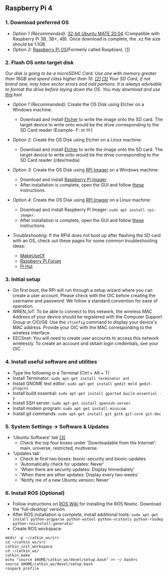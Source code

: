 ## Raspberry Pi 4 

### 1. Download preferred OS
- *Option 1 (Recommended)*: [32-bit Ubuntu MATE 20.04](https://releases.ubuntu-mate.org/focal/armhf/ubuntu-mate-20.04.1-beta2-desktop-armhf+raspi.img.xz) (Compatible with Raspberry Pi 3B, 3B+, 4B). Once download is complete, the .xz file size should be 1.1GB. 
- *Option 2*: [Raspberry Pi OS](https://downloads.raspberrypi.org/raspios_full_armhf_latest)(Formerly called Raspbian). [[1]](https://www.raspberrypi.org/downloads/raspberry-pi-os/)

### 2. Flash OS onto target disk
*Our disk is going to be a microSDHC Card. Use one with memory greater than 16GB and speed class higher than 10. [[2]](https://www.pidramble.com/wiki/benchmarks/microsd-cards) [[3]](https://www.youtube.com/watch?v=m5QXsKSwt-c)*
*Your SD Card, if not brand new, may have sector errors and odd partions. It is always advisable to format the drive before laying down the OS. You may download and use [this](https://www.sdcard.org/downloads/formatter_4/) tool.*

- *Option 1 (Recommended)*: Create the OS Disk using Etcher on a Windows machine:
  - Download and install [Etcher](https://github.com/balena-io/etcher/releases/download/v1.5.109/balenaEtcher-Setup-1.5.109.exe) to write the image onto the SD card. The target device to write onto would be the drive corresponding to the SD Card reader (Example- F: or H:)
- *Option 2*: Create the OS Disk using Etcher on a Linux machine:
  - Download and install [Etcher](https://github.com/balena-io/etcher/releases/download/v1.5.109/balena-etcher-electron-1.5.109-linux-x64.zip) to write the image onto the SD card. The target device to write onto would be the drive corresponding to the SD Card reader (/dev/media)
- *Option 3*: Create the OS Disk using [RPi Imager](https://www.raspberrypi.org/downloads/) on a Windows machine:
  - Download and install [Raspberry Pi Imager](https://downloads.raspberrypi.org/imager/imager_1.4.exe).
  - After installation is complete, open the GUI and follow [these](https://linuxhint.com/install_ubuntu_mate_raspberry_pi_4/) instructions.
- *Option 4*: Create the OS Disk using [RPi Imager](https://www.raspberrypi.org/downloads/) on a Linux machine:
  - Download and install Raspberry Pi Imager: `sudo apt install rpi-imager`.
  - After installation is complete, open the GUI and follow [these](https://linuxhint.com/install_ubuntu_mate_raspberry_pi_4/) instructions.

- *Troubleshooting*: If the RPi4 does not boot up after flashing the SD card with an OS, check out these pages for some common troubleshooting ideas:
  - [MakeUseOf](https://www.makeuseof.com/tag/raspberry-pi-wont-boot-fix/)
  - [Raspberry Pi Forum](https://www.raspberrypi.org/forums/viewtopic.php?t=244283)
  - [Pi Hut](https://support.thepihut.com/hc/en-us/articles/360001887937-My-Raspberry-Pi-4-will-not-boot-is-faulty)

### 3. Initial setup 
- On first boot, the RPi will run through a setup wizard where you can create a user account. Please check with the OIC before creating the username and password. We follow a standard convention for ease of operation.
- WREN_IoT: To be able to connect to this network, the wireless MAC Address of your device should be registered with the Computer Support Group or CIO/G6. Use the `ifconfig` command to display your device's MAC address. Provide your OIC with the MAC corresponding to the wireless interface.
- EECSnet: You will need to create user accounts to access this network wirelessly. To create an account and obtain login credentials, see your OIC.

### 4. Install useful software and utilities
- Type the following in a Terminal (Ctrl + Alt + T)
 - Install Terminator: `sudo apt-get install terminator ant`
 - Install GNOME text editor: `sudo apt-get install gedit meld gedit-plugins`
 - Install build essential: `sudo apt-get install gparted build-essential -y`
 - Install SSH server: `sudo apt-get install openssh-server`
 - Install modem program: `sudo apt-get install minicom`
 - Install git commands: `sudo apt-get install git gitk git-core git-doc`
 
### 5. System Settings -> Software & Updates
- 'Ubuntu Software' tab [[3]](https://help.ubuntu.com/community/Repositories/Ubuntu)
  - Check the top four boxes under 'Downloadable from the Internet': main, universe, restricted, multiverse.
- 'Updates tab'
  - Check te first two boxes: bionic-security and bionic-updates
  - 'Automatically check for updates: Never'
  - 'When there are security updates: Display Immediately'
  - 'When there are other updates: Display every two weeks'
  - 'Notify me of a new Ubuntu version: Never'
 
### 6. Install ROS (Optional)
- Follow instructions on [ROS Wiki](http://wiki.ros.org/noetic/Installation/Ubuntu) for installing the ROS Noetic. Download the 'full-desktop' version.
- After ROS installation is complete, install additional tools: `sudo apt-get install python-argparse python-wstool python-vcstools python-rosdep python-rosinstall-generator`
- Create ROS workspace:
```
mkdir -p ~/catkin_ws/src
cd ~/catkin_ws/src
catkin_init_workspace
cd ~/catkin_ws/
catkin_make
echo "source $HOME/catkin_ws/devel/setup.bash" >> ~/.bashrc
source $HOME/catkin_ws/devel/setup.bash
rospack profile
```
